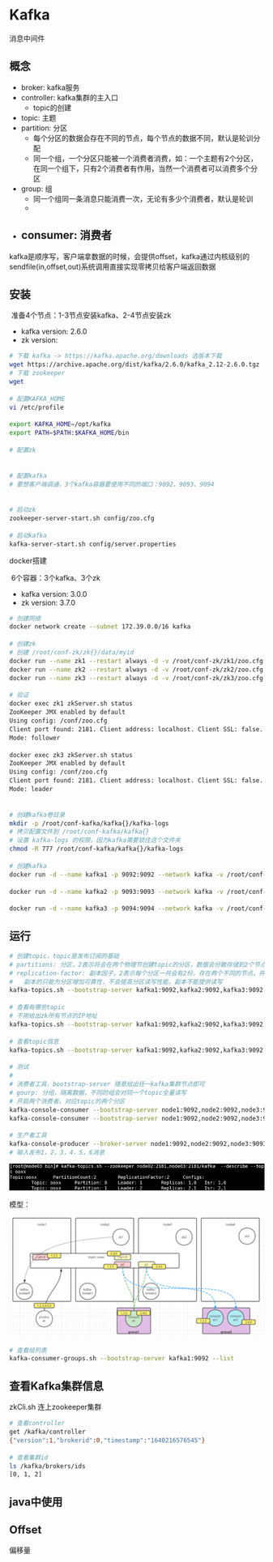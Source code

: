Kafka
====

消息中间件

## 概念

- broker:  kafka服务
- controller:  kafka集群的主入口
  - topic的创建
- topic: 主题
- partition: 分区
  - 每个分区的数据会存在不同的节点，每个节点的数据不同，默认是轮训分配
  - 同一个组，一个分区只能被一个消费者消费，如：一个主题有2个分区，在同一个组下，只有2个消费者有作用，当然一个消费者可以消费多个分区
- group: 组
  - 同一个组同一条消息只能消费一次，无论有多少个消费者，默认是轮训
  - 
- consumer: 消费者
  - 



kafka是顺序写，客户端拿数据的时候，会提供offset，kafka通过内核级别的sendfile(in,offset,out)系统调用直接实现零拷贝给客户端返回数据





## 安装

​	准备4个节点：1-3节点安装kafka、2-4节点安装zk

- kafka version: 2.6.0
- zk version:

```sh
# 下载 kafka -> https://kafka.apache.org/downloads 选版本下载
wget https://archive.apache.org/dist/kafka/2.6.0/kafka_2.12-2.6.0.tgz
# 下载 zookeeper
wget 

# 配置KAFKA_HOME
vi /etc/profile

export KAFKA_HOME=/opt/kafka
export PATH=$PATH:$KAFKA_HOME/bin

# 配置zk


# 配置kafka
# 要想客户端调通，3个kafka容器要使用不同的端口：9092、9093、9094


# 启动zk
zookeeper-server-start.sh config/zoo.cfg

# 启动kafka
kafka-server-start.sh config/server.properties

```



docker搭建

​	6个容器：3个kafka、3个zk

- kafka version: 3.0.0
- zk version: 3.7.0

```sh
# 创建网络
docker network create --subnet 172.39.0.0/16 kafka

# 创建zk
# 创建 /root/conf-zk/zk{}/data/myid
docker run --name zk1 --restart always -d -v /root/conf-zk/zk1/zoo.cfg:/conf/zoo.cfg -v /root/conf-zk/zk1/data/:/data -p 2181:2181 --net kafka zookeeper
docker run --name zk2 --restart always -d -v /root/conf-zk/zk2/zoo.cfg:/conf/zoo.cfg -v /root/conf-zk/zk2/data/:/data --net kafka zookeeper
docker run --name zk3 --restart always -d -v /root/conf-zk/zk3/zoo.cfg:/conf/zoo.cfg -v /root/conf-zk/zk3/data/:/data --net kafka zookeeper

# 验证
docker exec zk1 zkServer.sh status
ZooKeeper JMX enabled by default
Using config: /conf/zoo.cfg
Client port found: 2181. Client address: localhost. Client SSL: false.
Mode: follower

docker exec zk3 zkServer.sh status
ZooKeeper JMX enabled by default
Using config: /conf/zoo.cfg
Client port found: 2181. Client address: localhost. Client SSL: false.
Mode: leader


# 创建kafka卷目录
mkdir -p /root/conf-kafka/kafka{}/kafka-logs
# 拷贝配置文件到 /root/conf-kafka/kafka{}
# 设置 kafka-logs 的权限，因为kafka需要锁住这个文件夹
chmod -R 777 /root/conf-kafka/kafka{}/kafka-logs

# 创建kafka
docker run -d --name kafka1 -p 9092:9092 --network kafka -v /root/conf-kafka/kafka1/:/data bitnami/kafka:latest kafka-server-start.sh /data/server.properties

docker run -d --name kafka2 -p 9093:9093 --network kafka -v /root/conf-kafka/kafka2/:/data bitnami/kafka:latest kafka-server-start.sh /data/server.properties

docker run -d --name kafka3 -p 9094:9094 --network kafka -v /root/conf-kafka/kafka3/:/data bitnami/kafka:latest kafka-server-start.sh /data/server.properties
```



## 运行

```sh
# 创建topic，topic是发布订阅的基础
# partitions: 分区，2表示将会在两个物理节创建topic的分区，数据会分散存储到2个节点
# replication-factor: 副本因子，2表示每个分区一共会有2份，存在两个不同的节点，并且其中有一个被标识为leader
#	副本的只能为分区增加可靠性，不会提高分区读写性能，副本不能提供读写
kafka-topics.sh --bootstrap-server kafka1:9092,kafka2:9092,kafka3:9092 --create --topic ooxx --partitions 2 --replication-factor 2

# 查看有哪些topic
# 不用给出zk所有节点的IP地址
kafka-topics.sh --bootstrap-server kafka1:9092,kafka2:9092,kafka3:9092 --list

# 查看topic信息
kafka-topics.sh --bootstrap-server kafka1:9092,kafka2:9092,kafka3:9092 --describe --topic ooxx

# 测试
#
# 消费者工具，bootstrap-server 随意给出任一kafka集群节点即可
# gourp: 分组，隔离数据，不同的组会对同一个topic全量读写
# 开启两个消费者，对应topic的两个分区
kafka-console-consumer --bootstrap-server node1:9092,node2:9092,node3:9093 --topic ooxx --group test
kafka-console-consumer --bootstrap-server node1:9092,node2:9092,node3:9093 --topic ooxx --group test

# 生产者工具
kafka-console-producer --broker-server node1:9092,node2:9092,node3:9093 --topic ooxx --group test
# 输入发布1，2，3，4，5，6消息
```

![image-20211222164945249](assets/image-20211222164945249.png)

模型：

![image-20211224170203847](assets/image-20211224170203847.png)

```sh
# 查看组列表
kafka-consumer-groups.sh --bootstrap-server kafka1:9092 --list 
```



## 查看Kafka集群信息

zkCli.sh 连上zookeeper集群

```sh
# 查看controller
get /kafka/controller
{"version":1,"brokerid":0,"timestamp":"1640216576545"}

# 查看集群id
ls /kafka/brokers/ids
[0, 1, 2]

```



## java中使用



## Offset

偏移量




